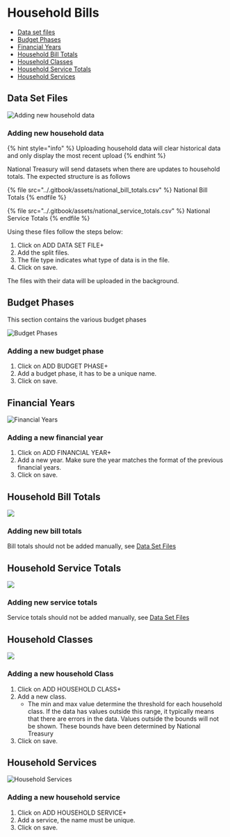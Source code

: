 # Household Bills

* [Data set files](household-bills.md#data-set-files)
* [Budget Phases](household-bills.md#budget-phases)
* [Financial Years](household-bills.md#financial-years)
* [Household Bill Totals](household-bills.md#household-bill-totals)
* [Household Classes](household-bills.md#household-classes)
* [Household Service Totals](household-bills.md#household-service-totals)
* [Household Services](household-bills.md#household-services)

## Data Set Files

![Adding new household data](../.gitbook/assets/h\_dataset\_file.png)

### Adding new household data

{% hint style="info" %}
Uploading household data will clear historical data and only display the most recent upload
{% endhint %}

National Treasury will send datasets when there are updates to household totals. The expected structure is as follows

{% file src="../.gitbook/assets/national_bill_totals.csv" %}
National Bill Totals
{% endfile %}

{% file src="../.gitbook/assets/national_service_totals.csv" %}
National Service Totals
{% endfile %}

Using these files follow the steps below:

1. Click on ADD DATA SET FILE+
2. Add the split files.
3. The file type indicates what type of data is in the file.
4. Click on save.

The files with their data will be uploaded in the background.

## Budget Phases

This section contains the various budget phases

![Budget Phases](../.gitbook/assets/h\_budget.png)

### Adding a new budget phase

1. Click on ADD BUDGET PHASE+
2. Add a budget phase, it has to be a unique name.
3. Click on save.

## Financial Years

![Financial Years](../.gitbook/assets/h\_finance.png)

### Adding a new financial year

1. Click on ADD FINANCIAL YEAR+
2. Add a new year. Make sure the year matches the format of the previous financial years.
3. Click on save.

## Household Bill Totals

![](../.gitbook/assets/h\_bill\_total.png)

### Adding new bill totals

Bill totals should not be added manually, see [Data Set Files](household-bills.md#data-set-files)

## Household Service Totals

![](../.gitbook/assets/h\_service\_total.png)

### Adding new service totals

Service totals should not be added manually, see [Data Set Files](household-bills.md#data-set-files)

## Household Classes

![](../.gitbook/assets/h\_class.png)

### Adding a new household Class

1. Click on ADD HOUSEHOLD CLASS+
2. Add a new class.
   * The min and max value determine the threshold for each household class. If the data has values outside this range, it typically means that there are errors in the data. Values outside the bounds will not be shown. These bounds have been determined by National Treasury
3. Click on save.

## Household Services

![Household Services](../.gitbook/assets/h\_service.png)

### Adding a new household service

1. Click on ADD HOUSEHOLD SERVICE+
2. Add a service, the name must be unique.
3. Click on save.
